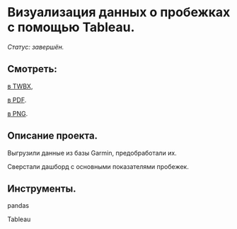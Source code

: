 # Визуализация данных о пробежках с помощью Tableau.

*Статус: завершён.*

## Смотреть:
[в TWBX](https://github.com/niksan-da/Portfolio/blob/main/Tableau_Running/8--Tableau_Running.twbx),

[в PDF](https://github.com/niksan-da/Portfolio/blob/main/Tableau_Running/8--Tableau_Running.pdf).

[в PNG](https://github.com/niksan-da/Portfolio/blob/main/Tableau_Running/8--Tableau_Running.png).

## Описание проекта.
Выгрузили данные из базы Garmin, предобработали их.

Сверстали дашборд с основными показателями пробежек.

## Инструменты.
pandas

Tableau
